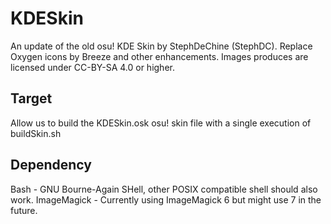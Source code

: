 # KDESkin
An update of the old osu! KDE Skin by StephDeChine (StephDC). Replace Oxygen icons by Breeze and other enhancements. Images produces are licensed under CC-BY-SA 4.0 or higher.

## Target
Allow us to build the KDESkin.osk osu! skin file with a single execution of buildSkin.sh

## Dependency
Bash - GNU Bourne-Again SHell, other POSIX compatible shell should also work.
ImageMagick - Currently using ImageMagick 6 but might use 7 in the future.
